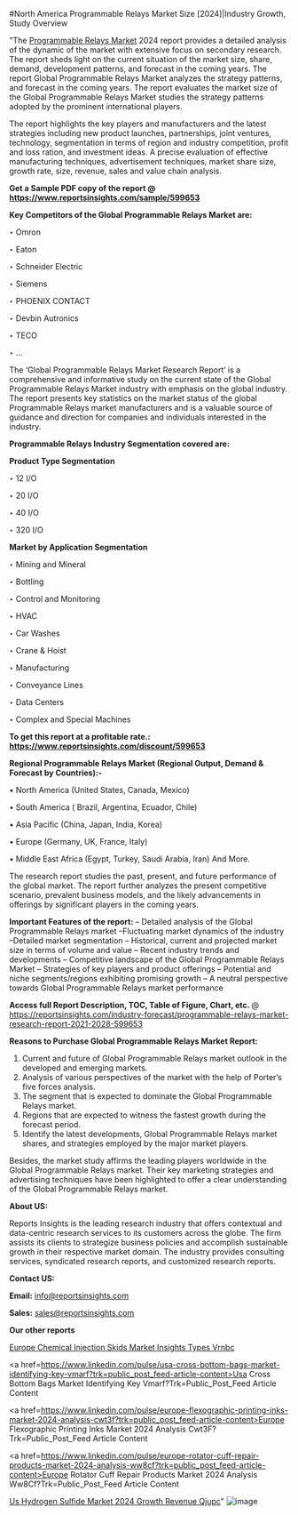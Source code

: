 #North America Programmable Relays Market Size [2024]|Industry Growth, Study Overview

"The <a href=https://www.reportsinsights.com/sample/599653>Programmable Relays Market</a> 2024 report provides a detailed analysis of the dynamic of the market with extensive focus on secondary research. The report sheds light on the current situation of the market size, share, demand, development patterns, and forecast in the coming years. The report Global Programmable Relays Market analyzes the strategy patterns, and forecast in the coming years. The report evaluates the market size of the Global Programmable Relays Market studies the strategy patterns adopted by the prominent international players.

The report highlights the key players and manufacturers and the latest strategies including new product launches, partnerships, joint ventures, technology, segmentation in terms of region and industry competition, profit and loss ration, and investment ideas. A precise evaluation of effective manufacturing techniques, advertisement techniques, market share size, growth rate, size, revenue, sales and value chain analysis.

<strong>Get a Sample PDF copy of the report @ <a href=https://www.reportsinsights.com/sample/599653 style=color:#0000ff;>https://www.reportsinsights.com/sample/599653</a></strong>

<strong>Key Competitors of the Global Programmable Relays Market are:</strong>

‣ Omron

‣ Eaton

‣ Schneider Electric

‣ Siemens

‣ PHOENIX CONTACT

‣ Devbin Autronics

‣ TECO

‣ ...

The ‘Global Programmable Relays Market Research Report’ is a comprehensive and informative study on the current state of the Global Programmable Relays Market industry with emphasis on the global industry. The report presents key statistics on the market status of the global Programmable Relays market manufacturers and is a valuable source of guidance and direction for companies and individuals interested in the industry.

<strong>Programmable Relays Industry Segmentation covered are:</strong>

<strong>Product Type Segmentation</strong>

‣ 12 I/O

‣ 20 I/O

‣ 40 I/O

‣ 320 I/O

<strong>Market by Application Segmentation</strong>

‣ Mining and Mineral

‣ Bottling

‣ Control and Monitoring

‣ HVAC

‣ Car Washes

‣ Crane & Hoist

‣ Manufacturing

‣ Conveyance Lines

‣ Data Centers

‣ Complex and Special Machines

<strong>To get this report at a profitable rate.: <a href=https://www.reportsinsights.com/discount/599653 style=color:#0000ff;>https://www.reportsinsights.com/discount/599653</a></strong>

<strong>Regional Programmable Relays Market (Regional Output, Demand &amp; Forecast by Countries):-</strong>

• North America (United States, Canada, Mexico)

• South America ( Brazil, Argentina, Ecuador, Chile)

• Asia Pacific (China, Japan, India, Korea)

• Europe (Germany, UK, France, Italy)

• Middle East Africa (Egypt, Turkey, Saudi Arabia, Iran) And More.

The research report studies the past, present, and future performance of the global market. The report further analyzes the present competitive scenario, prevalent business models, and the likely advancements in offerings by significant players in the coming years.

<strong>Important Features of the report:</strong>
– Detailed analysis of the Global Programmable Relays market
–Fluctuating market dynamics of the industry
–Detailed market segmentation
– Historical, current and projected market size in terms of volume and value
– Recent industry trends and developments
– Competitive landscape of the Global Programmable Relays Market
– Strategies of key players and product offerings
– Potential and niche segments/regions exhibiting promising growth
– A neutral perspective towards Global Programmable Relays market performance

<strong>Access full Report Description, TOC, Table of Figure, Chart, etc. </strong>@   <a href=https://reportsinsights.com/industry-forecast/programmable-relays-market-research-report-2021-2028-599653 style=color:#0000ff;>https://reportsinsights.com/industry-forecast/programmable-relays-market-research-report-2021-2028-599653</a>

<strong>Reasons to Purchase Global Programmable Relays Market Report:</strong>
1. Current and future of Global Programmable Relays market outlook in the developed and emerging markets.
2. Analysis of various perspectives of the market with the help of Porter’s five forces analysis.
3. The segment that is expected to dominate the Global Programmable Relays market.
4. Regions that are expected to witness the fastest growth during the forecast period.
5. Identify the latest developments, Global Programmable Relays market shares, and strategies employed by the major market players.

Besides, the market study affirms the leading players worldwide in the Global Programmable Relays market. Their key marketing strategies and advertising techniques have been highlighted to offer a clear understanding of the Global Programmable Relays market.

<strong><strong>About US</strong>:</strong>

Reports Insights is the leading research industry that offers contextual and data-centric research services to its customers across the globe. The firm assists its clients to strategize business policies and accomplish sustainable growth in their respective market domain. The industry provides consulting services, syndicated research reports, and customized research reports.

<strong>Contact US:</strong>

<p class=><b>Email:</b> <a href=mailto:info@reportsinsights.com>info@reportsinsights.com</a></p>
<p class=><b>Sales:</b> <a href=mailto:sales@reportsinsights.com>sales@reportsinsights.com</a></p>

<strong>Our other reports</strong>

<a href=https://www.linkedin.com/pulse/europe-chemical-injection-skids-market-insights-types-vrnbc/>Europe Chemical Injection Skids Market Insights Types Vrnbc</a>

<a href=https://www.linkedin.com/pulse/usa-cross-bottom-bags-market-identifying-key-vmarf?trk=public_post_feed-article-content>Usa Cross Bottom Bags Market Identifying Key Vmarf?Trk=Public_Post_Feed Article Content</a>

<a href=https://www.linkedin.com/pulse/europe-flexographic-printing-inks-market-2024-analysis-cwt3f?trk=public_post_feed-article-content>Europe Flexographic Printing Inks Market 2024 Analysis Cwt3F?Trk=Public_Post_Feed Article Content</a>

<a href=https://www.linkedin.com/pulse/europe-rotator-cuff-repair-products-market-2024-analysis-ww8cf?trk=public_post_feed-article-content>Europe Rotator Cuff Repair Products Market 2024 Analysis Ww8Cf?Trk=Public_Post_Feed Article Content</a>

<a href=https://www.linkedin.com/pulse/us-hydrogen-sulfide-market-2024-growth-revenue-qjupc/>Us Hydrogen Sulfide Market 2024 Growth Revenue Qjupc</a>"
![image](https://github.com/ahaan12367/RIMarket24/assets/158471582/37f65bfb-5643-4b99-9d04-19eb9b91b177)
